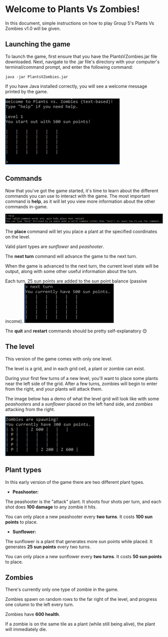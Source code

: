 # Welcome to Plants Vs Zombies!

In this document, simple instructions on how to play Group 5's Plants Vs Zombies v1.0 will be given.


## Launching the game

To launch the game, first ensure that you have the PlantsVZombies.jar file downloaded. Next, navigate to the .jar file's directory with your computer's terminal/command prompt, and enter the following command:

    java -jar PlantsVZombies.jar

If you have Java installed correctly, you will see a welcome message printed by the game.

![](images/launching.png?raw=true)

## Commands

Now that you've got the game started, it's time to learn about the different commands you can use to interact with the game.
The most important command is **help**, as it will let you view more information about the other commands in-game.

![](images/help.png?raw=true)

The **place <planttype> <x-position> <y-position>** command will let you place a plant at the specified coordinates on the level.

Valid plant types are *sunflower* and *peashooter*.

The **next turn** command will advance the game to the next turn.

When the game is advanced to the next turn, the current level state will be output, along with some other useful information about the turn.

Each turn, 25 sun points are added to the sun point balance (passive income).
![](images/turn.png?raw=true)


The **quit** and **restart** commands should be pretty self-explanatory 😊

## The level

This version of the game comes with only one level.

The level is a grid, and in each grid cell, a plant or zombie can exist.

During your first few turns of a new level, you'll want to place some plants near the left side of the grid. After a few turns, zombies will begin to enter from the right, and your plants will attack them.

The image below has a demo of what the level grid will look like with some *peashooters* and a *sunflower* placed on the left hand side, and *zombies* attacking from the right.

![](images/level.png?raw=true)

## Plant types

In this early version of the game there are two different plant types.

  * **Peashooter:**

   The peashooter is the "attack" plant. It shoots four shots per turn, and each shot does **100 damage** to any zombie it hits.

   You can only place a new peashooter every **two turns**. It costs **100 sun points** to place.

  * **Sunflower:**

   The sunflower is a plant that generates more sun points while placed. It generates **25 sun points** every two turns.

   You can only place a new sunflower every **two turns**. It costs **50 sun points** to place.

## Zombies

There's currently only one type of zombie in the game.

Zombies spawn on random rows to the far right of the level, and progress one column to the left every turn.

Zombies have **600 health**.

If a zombie is on the same tile as a plant (while still being alive), the plant will immediately die.
